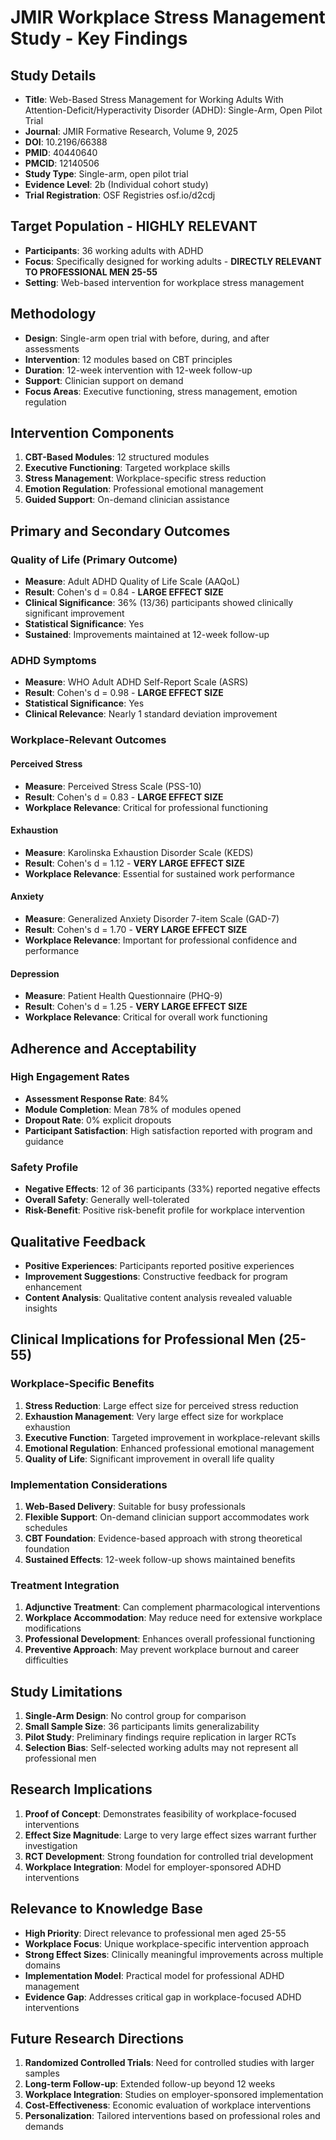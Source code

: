 # JMIR Workplace Stress Management Study - Key Findings

## Study Details
- **Title**: Web-Based Stress Management for Working Adults With Attention-Deficit/Hyperactivity Disorder (ADHD): Single-Arm, Open Pilot Trial
- **Journal**: JMIR Formative Research, Volume 9, 2025
- **DOI**: 10.2196/66388
- **PMID**: 40440640
- **PMCID**: 12140506
- **Study Type**: Single-arm, open pilot trial
- **Evidence Level**: 2b (Individual cohort study)
- **Trial Registration**: OSF Registries osf.io/d2cdj

## Target Population - HIGHLY RELEVANT
- **Participants**: 36 working adults with ADHD
- **Focus**: Specifically designed for working adults - **DIRECTLY RELEVANT TO PROFESSIONAL MEN 25-55**
- **Setting**: Web-based intervention for workplace stress management

## Methodology
- **Design**: Single-arm open trial with before, during, and after assessments
- **Intervention**: 12 modules based on CBT principles
- **Duration**: 12-week intervention with 12-week follow-up
- **Support**: Clinician support on demand
- **Focus Areas**: Executive functioning, stress management, emotion regulation

## Intervention Components
1. **CBT-Based Modules**: 12 structured modules
2. **Executive Functioning**: Targeted workplace skills
3. **Stress Management**: Workplace-specific stress reduction
4. **Emotion Regulation**: Professional emotional management
5. **Guided Support**: On-demand clinician assistance

## Primary and Secondary Outcomes

### Quality of Life (Primary Outcome)
- **Measure**: Adult ADHD Quality of Life Scale (AAQoL)
- **Result**: Cohen's d = 0.84 - **LARGE EFFECT SIZE**
- **Clinical Significance**: 36% (13/36) participants showed clinically significant improvement
- **Statistical Significance**: Yes
- **Sustained**: Improvements maintained at 12-week follow-up

### ADHD Symptoms
- **Measure**: WHO Adult ADHD Self-Report Scale (ASRS)
- **Result**: Cohen's d = 0.98 - **LARGE EFFECT SIZE**
- **Statistical Significance**: Yes
- **Clinical Relevance**: Nearly 1 standard deviation improvement

### Workplace-Relevant Outcomes

#### Perceived Stress
- **Measure**: Perceived Stress Scale (PSS-10)
- **Result**: Cohen's d = 0.83 - **LARGE EFFECT SIZE**
- **Workplace Relevance**: Critical for professional functioning

#### Exhaustion
- **Measure**: Karolinska Exhaustion Disorder Scale (KEDS)
- **Result**: Cohen's d = 1.12 - **VERY LARGE EFFECT SIZE**
- **Workplace Relevance**: Essential for sustained work performance

#### Anxiety
- **Measure**: Generalized Anxiety Disorder 7-item Scale (GAD-7)
- **Result**: Cohen's d = 1.70 - **VERY LARGE EFFECT SIZE**
- **Workplace Relevance**: Important for professional confidence and performance

#### Depression
- **Measure**: Patient Health Questionnaire (PHQ-9)
- **Result**: Cohen's d = 1.25 - **VERY LARGE EFFECT SIZE**
- **Workplace Relevance**: Critical for overall work functioning

## Adherence and Acceptability

### High Engagement Rates
- **Assessment Response Rate**: 84%
- **Module Completion**: Mean 78% of modules opened
- **Dropout Rate**: 0% explicit dropouts
- **Participant Satisfaction**: High satisfaction reported with program and guidance

### Safety Profile
- **Negative Effects**: 12 of 36 participants (33%) reported negative effects
- **Overall Safety**: Generally well-tolerated
- **Risk-Benefit**: Positive risk-benefit profile for workplace intervention

## Qualitative Feedback
- **Positive Experiences**: Participants reported positive experiences
- **Improvement Suggestions**: Constructive feedback for program enhancement
- **Content Analysis**: Qualitative content analysis revealed valuable insights

## Clinical Implications for Professional Men (25-55)

### Workplace-Specific Benefits
1. **Stress Reduction**: Large effect size for perceived stress reduction
2. **Exhaustion Management**: Very large effect size for workplace exhaustion
3. **Executive Function**: Targeted improvement in workplace-relevant skills
4. **Emotional Regulation**: Enhanced professional emotional management
5. **Quality of Life**: Significant improvement in overall life quality

### Implementation Considerations
1. **Web-Based Delivery**: Suitable for busy professionals
2. **Flexible Support**: On-demand clinician support accommodates work schedules
3. **CBT Foundation**: Evidence-based approach with strong theoretical foundation
4. **Sustained Effects**: 12-week follow-up shows maintained benefits

### Treatment Integration
1. **Adjunctive Treatment**: Can complement pharmacological interventions
2. **Workplace Accommodation**: May reduce need for extensive workplace modifications
3. **Professional Development**: Enhances overall professional functioning
4. **Preventive Approach**: May prevent workplace burnout and career difficulties

## Study Limitations
1. **Single-Arm Design**: No control group for comparison
2. **Small Sample Size**: 36 participants limits generalizability
3. **Pilot Study**: Preliminary findings require replication in larger RCTs
4. **Selection Bias**: Self-selected working adults may not represent all professional men

## Research Implications
1. **Proof of Concept**: Demonstrates feasibility of workplace-focused interventions
2. **Effect Size Magnitude**: Large to very large effect sizes warrant further investigation
3. **RCT Development**: Strong foundation for controlled trial development
4. **Workplace Integration**: Model for employer-sponsored ADHD interventions

## Relevance to Knowledge Base
- **High Priority**: Direct relevance to professional men aged 25-55
- **Workplace Focus**: Unique workplace-specific intervention approach
- **Strong Effect Sizes**: Clinically meaningful improvements across multiple domains
- **Implementation Model**: Practical model for professional ADHD management
- **Evidence Gap**: Addresses critical gap in workplace-focused ADHD interventions

## Future Research Directions
1. **Randomized Controlled Trials**: Need for controlled studies with larger samples
2. **Long-term Follow-up**: Extended follow-up beyond 12 weeks
3. **Workplace Integration**: Studies on employer-sponsored implementation
4. **Cost-Effectiveness**: Economic evaluation of workplace interventions
5. **Personalization**: Tailored interventions based on professional roles and demands

